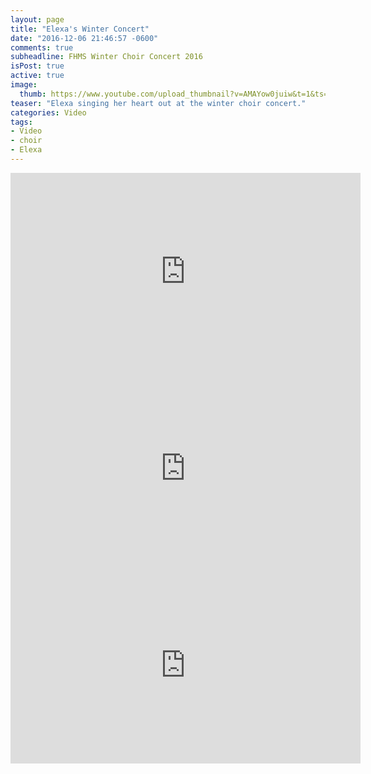 ```yaml
---
layout: page
title: "Elexa's Winter Concert"
date: "2016-12-06 21:46:57 -0600"
comments: true
subheadline: FHMS Winter Choir Concert 2016
isPost: true
active: true
image:
  thumb: https://www.youtube.com/upload_thumbnail?v=AMAYow0juiw&t=1&ts=1481082201440
teaser: "Elexa singing her heart out at the winter choir concert."
categories: Video
tags:
- Video
- choir
- Elexa
---
```

<div class="flex-video">
<iframe width="560" height="315" src="https://www.youtube.com/embed/AMAYow0juiw" frameborder="0" allowfullscreen></iframe>
</div>
<div class="flex-video">
<iframe width="560" height="315" src="https://www.youtube.com/embed/R4m2z_TJHaI" frameborder="0" allowfullscreen></iframe>
</div>
<div class="flex-video">
<iframe width="560" height="315" src="https://www.youtube.com/embed/B-G7mMM-j38" frameborder="0" allowfullscreen></iframe>
</div>
